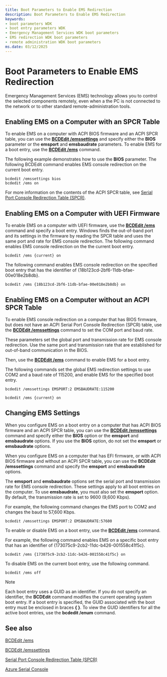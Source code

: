 ```yaml
---
title: Boot Parameters to Enable EMS Redirection
description: Boot Parameters to Enable EMS Redirection
keywords:
- boot parameters WDK
- boot entry parameters WDK
- Emergency Management Services WDK boot parameters
- EMS redirection WDK boot parameters
- remote administration WDK boot parameters
ms.date: 03/12/2025
---
```


# Boot Parameters to Enable EMS Redirection

Emergency Management Services (EMS) technology allows you to control the selected components remotely, even when a the PC is not connected to the network or to other standard remote-administration tools. 

## Enabling EMS on a Computer with an SPCR Table

To enable EMS on a computer with ACPI BIOS firmware and an ACPI SPCR table, you can use the [**BCDEdit /emssettings**](./bcdedit--emssettings.md) and specify either the **BIOS** parameter or the **emsport** and **emsbaudrate** parameters. To enable EMS for a boot entry, use the [**BCDEdit /ems**](./bcdedit--ems.md) command.

The following example demonstrates how to use the **BIOS** parameter. The following BCDEdit command enables EMS console redirection on the current boot entry.

```command
bcdedit /emssettings bios
bcdedit /ems on
```

For more information on the contents of the ACPI SPCR table, see [Serial Port Console Redirection Table (SPCR)](../bringup/serial-port-console-redirection-table.md).

## Enabling EMS on a Computer with UEFI Firmware

To enable EMS on a computer with UEFI firmware, use the [**BCDEdit /ems**](./bcdedit--ems.md) command and specify a boot entry. Windows finds the out-of-band port and its settings in the firmware by reading the SPCR table and uses the same port and rate for EMS console redirection.
The following command enables EMS console redirection on the the current boot entry.

```command
bcdedit /ems {current} on
```

The following command enables EMS console redirection on the specified boot entry that has the identifier of {18b123cd-2bf6-11db-bfae-00e018e2b8db}.

```command
bcdedit /ems {18b123cd-2bf6-11db-bfae-00e018e2b8db} on
```

## Enabling EMS on a Computer without an ACPI SPCR Table

To enable EMS console redirection on a computer that has BIOS firmware, but does not have an ACPI Serial Port Console Redirection (SPCR) table, use the [**BCDEdit /emssettings**](./bcdedit--emssettings.md) command to set the COM port and baud rate.

These parameters set the global port and transmission rate for EMS console redirection. Use the same port and transmission rate that are established for out-of-band communication in the BIOS.

Then, use the [**BCDEdit /ems**](./bcdedit--ems.md) command to enable EMS for a boot entry.

The following commands set the global EMS redirection settings to use COM2 and a baud rate of 115200, and enable EMS for the specified boot entry.

```command
bcdedit /emssettings EMSPORT:2 EMSBAUDRATE:115200
```

```command
bcdedit /ems {current} on
```

## Changing EMS Settings

When you configure EMS on a boot entry on a computer that has ACPI BIOS firmware and an ACPI SPCR table, you can use the [**BCDEdit /emssettings**](./bcdedit--emssettings.md) command and specify either the **BIOS** option or the **emsport** and **emsbaudrate** options. If you use the **BIOS** option, do not set the **emsport** or **emsbaudrate** options.

When you configure EMS on a computer that has EFI firmware, or with ACPI BIOS firmware and without an ACPI SPCR table, you can use the **BCDEdit /emssettings** command and specify the **emsport** and **emsbaudrate** options.

The **emsport** and **emsbaudrate** options set the serial port and transmission rate for EMS console redirection. These settings apply to all boot entries on the computer. To use **emsbaudrate**, you must also set the **emsport** option. By default, the transmission rate is set to 9600 (9,600 Kbps).

For example, the following command changes the EMS port to COM2 and changes the baud to 57,600 Kbps.

```command
bcdedit /emssettings EMSPORT:2 EMSBAUDRATE:57600
```

To enable or disable EMS on a boot entry, use the [**BCDEdit /ems**](./bcdedit--ems.md) command.

For example, the following command enables EMS on a specific boot entry that has an identifier of {173075c9-2cb2-11dc-b426-001558c41f5c}.

```command
bcdedit /ems {173075c9-2cb2-11dc-b426-001558c41f5c} on
```

To disable EMS on the current boot entry, use the following command.

```command
bcdedit /ems off
```

> [!NOTE]
> Each boot entry uses a GUID as an identifier. If you do not specify an identifier, the **BCDEdit** command modifies the current operating system boot entry. If a boot entry is specified, the GUID associated with the boot entry must be enclosed in braces **{ }**. To view the GUID identifiers for all the active boot entries, use the **bcdedit /enum** command.

## See also

[BCDEdit /ems](./bcdedit--ems.md)

[BCDEdit /emssettings](./bcdedit--emssettings.md)

[Serial Port Console Redirection Table (SPCR)](../bringup/serial-port-console-redirection-table.md)

[Azure Serial Console](/troubleshoot/azure/virtual-machines/windows/serial-console-overview) 

